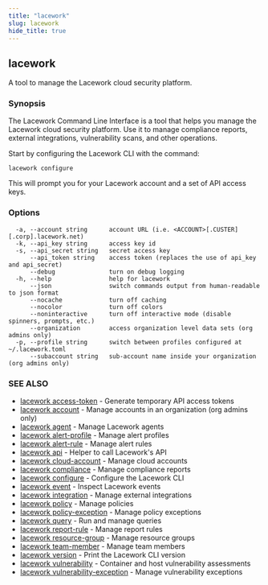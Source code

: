 ```yaml
---
title: "lacework"
slug: lacework
hide_title: true
---
```


## lacework

A tool to manage the Lacework cloud security platform.

### Synopsis

The Lacework Command Line Interface is a tool that helps you manage the
Lacework cloud security platform. Use it to manage compliance reports,
external integrations, vulnerability scans, and other operations.

Start by configuring the Lacework CLI with the command:

    lacework configure

This will prompt you for your Lacework account and a set of API access keys.

### Options

```
  -a, --account string      account URL (i.e. <ACCOUNT>[.CUSTER][.corp].lacework.net)
  -k, --api_key string      access key id
  -s, --api_secret string   secret access key
      --api_token string    access token (replaces the use of api_key and api_secret)
      --debug               turn on debug logging
  -h, --help                help for lacework
      --json                switch commands output from human-readable to json format
      --nocache             turn off caching
      --nocolor             turn off colors
      --noninteractive      turn off interactive mode (disable spinners, prompts, etc.)
      --organization        access organization level data sets (org admins only)
  -p, --profile string      switch between profiles configured at ~/.lacework.toml
      --subaccount string   sub-account name inside your organization (org admins only)
```

### SEE ALSO

* [lacework access-token](lacework_access-token.md)	 - Generate temporary API access tokens
* [lacework account](lacework_account.md)	 - Manage accounts in an organization (org admins only)
* [lacework agent](lacework_agent.md)	 - Manage Lacework agents
* [lacework alert-profile](lacework_alert-profile.md)	 - Manage alert profiles
* [lacework alert-rule](lacework_alert-rule.md)	 - Manage alert rules
* [lacework api](lacework_api.md)	 - Helper to call Lacework's API
* [lacework cloud-account](lacework_cloud-account.md)	 - Manage cloud accounts
* [lacework compliance](lacework_compliance.md)	 - Manage compliance reports
* [lacework configure](lacework_configure.md)	 - Configure the Lacework CLI
* [lacework event](lacework_event.md)	 - Inspect Lacework events
* [lacework integration](lacework_integration.md)	 - Manage external integrations
* [lacework policy](lacework_policy.md)	 - Manage policies
* [lacework policy-exception](lacework_policy-exception.md)	 - Manage policy exceptions
* [lacework query](lacework_query.md)	 - Run and manage queries
* [lacework report-rule](lacework_report-rule.md)	 - Manage report rules
* [lacework resource-group](lacework_resource-group.md)	 - Manage resource groups
* [lacework team-member](lacework_team-member.md)	 - Manage team members
* [lacework version](lacework_version.md)	 - Print the Lacework CLI version
* [lacework vulnerability](lacework_vulnerability.md)	 - Container and host vulnerability assessments
* [lacework vulnerability-exception](lacework_vulnerability-exception.md)	 - Manage vulnerability exceptions

